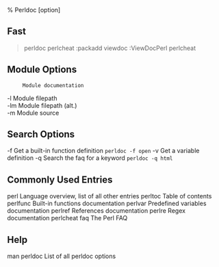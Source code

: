% Perldoc [option]

Fast
----

>perldoc perlcheat
:packadd viewdoc
:ViewDocPerl perlcheat


Module Options                               
--------------                               
         Module documentation     
-l       Module filepath          
-lm      Module filepath (alt.)   
-m       Module source


Search Options
--------------
-f			Get a built-in function definition
				`perldoc -f open`
-v			Get a variable definition
-q			Search the faq for a keyword
				`perldoc -q html`


Commonly Used Entries
---------------------
perl         Language overview, list of all other entries
perltoc      Table of contents
perlfunc     Built-in functions documentation
perlvar      Predefined variables documentation
perlref      References documentation
perlre       Regex documentation
perlcheat
faq          The Perl FAQ

Help
----
man perldoc     List of all perldoc options
